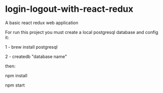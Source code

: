 # login-logout-with-react-redux
A basic react redux web application


For run this project you must create a local postgresql database and config it:

1 - brew install postgresql

2 - createdb "database name"

then:

 npm install

 npm start
